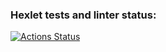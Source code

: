 ### Hexlet tests and linter status:

[![Actions Status](https://github.com/Ruligun/js-starter-project-44/workflows/hexlet-check/badge.svg)](https://github.com/Ruligun/js-starter-project-44/actions)
